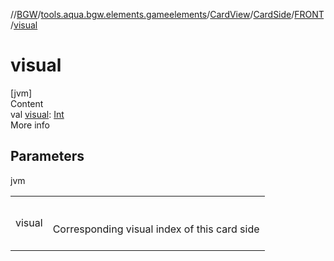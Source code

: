//[BGW](../../../../../index.md)/[tools.aqua.bgw.elements.gameelements](../../../index.md)/[CardView](../../index.md)/[CardSide](../index.md)/[FRONT](index.md)/[visual](visual.md)



# visual  
[jvm]  
Content  
val [visual](visual.md): [Int](https://kotlinlang.org/api/latest/jvm/stdlib/kotlin/-int/index.html)  
More info  


## Parameters  
  
jvm  
  
| | |
|---|---|
| <a name="tools.aqua.bgw.elements.gameelements/CardView.CardSide.FRONT/visual/#/PointingToDeclaration/"></a>visual| <a name="tools.aqua.bgw.elements.gameelements/CardView.CardSide.FRONT/visual/#/PointingToDeclaration/"></a><br><br>Corresponding visual index of this card side<br><br>|
  
  




